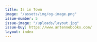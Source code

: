 ```yaml
---
title: Is in Town
image: "/assets/img/og-image.png"
issue-number: 5
issue-image: "/uploads/layout.jpg"
issue-buy: https://www.antennebooks.com/
layout: index
---
```


